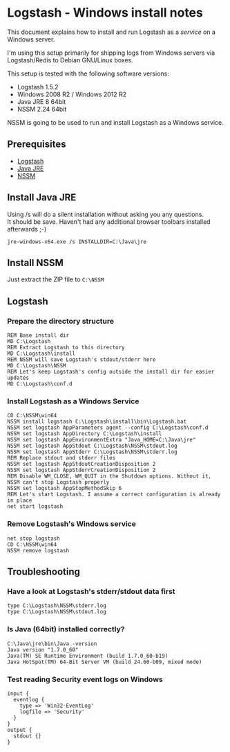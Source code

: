 # Logstash - Windows install notes
This document explains how to install and run Logstash as a *service* on a Windows server.

I'm using this setup primarily for shipping logs from Windows servers via Logstash/Redis to Debian GNU/Linux boxes.

This setup is tested with the following software versions:

* Logstash 1.5.2
* Windows 2008 R2 / Windows 2012 R2
* Java JRE 8 64bit
* NSSM 2.24 64bit

NSSM is going to be used to run and install Logstash as a Windows service.

## Prerequisites

* [Logstash](http://logstash.net/)
* [Java JRE](http://www.oracle.com/technetwork/Java/Javase/downloads/)
* [NSSM](http://NSSM.cc/)

## Install Java JRE

Using /s will do a silent installation without asking you any questions.  
It should be save. Haven't had any additional browser toolbars installed afterwards ;-)

    jre-windows-x64.exe /s INSTALLDIR=C:\Java\jre

## Install NSSM

Just extract the ZIP file to `C:\NSSM`
 
## Logstash
### Prepare the directory structure

    REM Base install dir
    MD C:\Logstash
    REM Extract Logstash to this directory
    MD C:\Logstash\install
    REM NSSM will save Logstash's stdout/stderr here
    MD C:\Logstash\NSSM
    REM Let's keep Logstash's config outside the install dir for easier updates
    MD C:\Logstash\conf.d

### Install Logstash as a Windows Service

    CD C:\NSSM\win64
    NSSM install logstash C:\Logstash\install\bin\Logstash.bat
    NSSM set logstash AppParameters agent --config C:\Logstash\conf.d
    NSSM set logstash AppDirectory C:\Logstash\install
    NSSM set logstash AppEnvironmentExtra "Java_HOME=C:\Java\jre"
    NSSM set logstash AppStdout C:\Logstash\NSSM\stdout.log
    NSSM set logstash AppStderr C:\Logstash\NSSM\stderr.log
    REM Replace stdout and stderr files
    NSSM set logstash AppStdoutCreationDisposition 2
    NSSM set logstash AppStderrCreationDisposition 2
    REM Disable WM_CLOSE, WM_QUIT in the Shutdown options. Without it, NSSM can't stop Logstash properly
    NSSM set logstash AppStopMethodSkip 6
    REM Let's start Logstash. I assume a correct configuration is already in place
    net start logstash

### Remove Logstash's Windows service

    net stop logstash
    CD C:\NSSM\win64
    NSSM remove logstash

## Troubleshooting
### Have a look at Logstash's stderr/stdout data first

    type C:\Logstash\NSSM\stderr.log
    type C:\Logstash\NSSM\stdout.log

### Is Java (64bit) installed correctly?

    C:\Java\jre\bin\Java -version
    Java version "1.7.0_60"
    Java(TM) SE Runtime Environment (build 1.7.0_60-b19)
    Java HotSpot(TM) 64-Bit Server VM (build 24.60-b09, mixed mode)

### Test reading Security event logs on Windows

    input {
      eventlog {
        type => 'Win32-EventLog'
        logfile => 'Security'
      }
    }
    output {
      stdout {}
    }